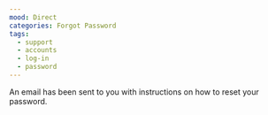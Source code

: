 ```yaml
---
mood: Direct
categories: Forgot Password
tags:
  - support
  - accounts
  - log-in
  - password
---
```

An email has been sent to you with instructions on how to reset your password.